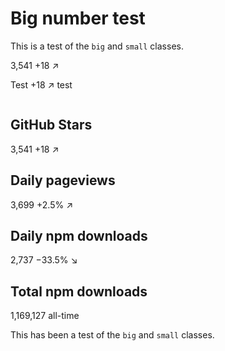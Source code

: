 # Big number test

This is a test of the `big` and `small` classes.

<span class="big">3,541</span>
<span class="small green">+18 ↗︎</span>

Test <span class="small green">+18 ↗︎</span> test

<div style="max-width: 640px; container-type: inline-size;">
  <div class="grid grid-cols-4">
    <div class="card">
      <h2>GitHub Stars</h2>
      <span class="big">3,541</span>
      <span class="small green">+18 ↗︎</span>
    </div>
    <div class="card">
      <h2>Daily pageviews</h2>
      <span class="big">3,699</span>
      <span class="small green">+2.5% ↗︎</span>
    </div>
    <div class="card">
      <h2>Daily npm downloads</h2>
      <span class="big">2,737</span>
      <span class="small yellow">−33.5% ↘︎</span>
    </div>
    <div class="card">
      <h2>Total npm downloads</h2>
      <span class="big">1,169,127</span>
      <span class="muted">all-time</span>
  </div>
</div>

This has been a test of the `big` and `small` classes.
